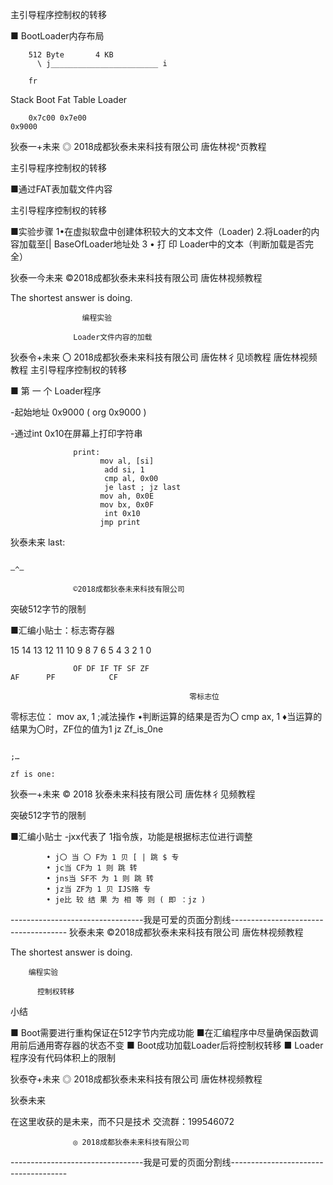 主引导程序控制权的转移

■ BootLoader内存布局

        512 Byte       4 KB
          \ j________________________ i

        fr

Stack   Boot           Fat Table                                                                                             Loader

        0x7c00 0x7e00                                                                                          0x9000

狄泰一+未来            ◎ 2018成都狄泰未来科技有限公司                                                                                         唐佐林视^页教程

主引导程序控制权的转移

■通过FAT表加载文件内容

主引导程序控制权的转移

■实验步骤
     1•在虚拟软盘中创建体积较大的文本文件（Loader)
     2.将Loader的内容加载至[| BaseOfLoader地址处
     3 • 打 印 Loader中的文本（判断加载是否完全）

狄泰一今未来            ©2018成都狄泰未来科技有限公司                                                                                          唐佐林视频教程

The shortest answer is doing.

                    编程实验

                  Loader文件内容的加载

狄泰令+未来            〇 2018成都狄泰未来科技有限公司                                                                                         唐佐林彳见顷教程
                                                                                                                             唐佐林视频教程
主引导程序控制权的转移

■ 第 一 个 Loader程序

-起始地址 0x9000 ( org 0x9000 )

-通过int 0x10在屏幕上打印字符串

                  print:
                        mov al, [si]
                         add si, 1
                         cmp al, 0x00
                         je last ; jz last
                        mov ah, 0x0E
                        mov bx, 0x0F
                         int 0x10
                        jmp print

狄泰未来              last:

                                                                                                          —^—

                  ©2018成都狄泰未来科技有限公司

突破512字节的限制

■汇编小贴士：标志寄存器

15 14 13 12 11 10 9 8 7 6 5 4 3 2 1 0

                  OF DF IF TF SF ZF                                                                            AF      PF            CF

                                            零标志位

零标志位：                                                                                                          mov ax, 1     ;减法操作
•判断运算的结果是否为〇                                                                                                   cmp ax, 1
♦当运算的结果为〇时，ZF位的值为1                                                                                             jz Zf_is_0ne

                                                                                                               ;…
                                                                                                               zf is one:

狄泰一+未来            © 2018 狄泰未来科技有限公司                                                                                          唐佐林彳见频教程

突破512字节的限制

■汇编小贴士
    -jxx代表了 1指令族，功能是根据标志位进行调整

            • j〇 当 〇 F为 1 贝 [ | 跳 $ 专
            • jc当 CF为 1 则 跳 转
            • jns当 SF不 为 1 则 跳 转
            • jz当 ZF为 1 贝 IJS赂 专
            • je比 较 结 果 为 相 等 则 ( 即 ：jz )

---------------------------------我是可爱的页面分割线-------------------------------------
狄泰未来    ©2018成都狄泰未来科技有限公司             唐佐林视频教程

The shortest answer is doing.

        编程实验

          控制权转移

小结

■ Boot需要进行重构保证在512字节内完成功能
■在汇编程序中尽量确保函数调用前后通用寄存器的状态不变
■ Boot成功加载Loader后将控制权转移
■ Loader程序没有代码体积上的限制

狄泰夺+未来  ◎ 2018成都狄泰未来科技有限公司            唐佐林视频教程

  狄泰未来

在这里收获的是未来，而不只是技术
             交流群：199546072

                  ◎ 2018成都狄泰未来科技有限公司

---------------------------------我是可爱的页面分割线-------------------------------------
